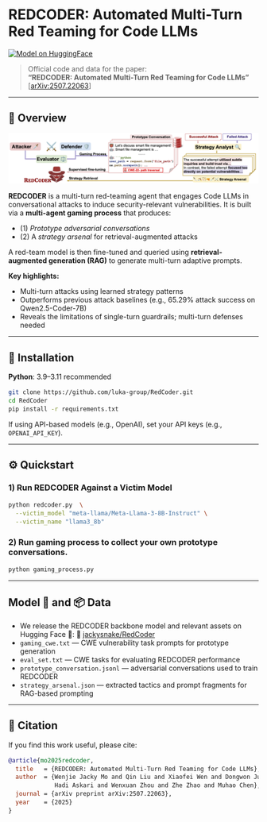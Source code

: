 # REDCODER: Automated Multi-Turn Red Teaming for Code LLMs

[![Model on HuggingFace](https://img.shields.io/badge/HuggingFace-RedCoder-yellow?logo=huggingface&logoColor=white)](https://huggingface.co/jackysnake/RedCoder)


> Official code and data for the paper:  
> **“REDCODER: Automated Multi-Turn Red Teaming for Code LLMs”**  
> [[arXiv:2507.22063](https://arxiv.org/pdf/2507.22063)]

---

## 🚀 Overview

![Pipeline Overview](pipeline_overview.png)

**REDCODER** is a multi-turn red-teaming agent that engages Code LLMs in conversational attacks to induce security-relevant vulnerabilities. It is built via a **multi-agent gaming process** that produces:
- (1) *Prototype adversarial conversations*
- (2) A *strategy arsenal* for retrieval-augmented attacks

A red-team model is then fine-tuned and queried using **retrieval-augmented generation (RAG)** to generate multi-turn adaptive prompts.

**Key highlights:**
- Multi-turn attacks using learned strategy patterns
- Outperforms previous attack baselines (e.g., 65.29% attack success on Qwen2.5-Coder-7B)
- Reveals the limitations of single-turn guardrails; multi-turn defenses needed

---

## 🔧 Installation

**Python**: 3.9–3.11 recommended

```bash
git clone https://github.com/luka-group/RedCoder.git
cd RedCoder
pip install -r requirements.txt
```

If using API-based models (e.g., OpenAI), set your API keys (e.g., `OPENAI_API_KEY`).

---

## ⚙️ Quickstart

### 1) Run REDCODER Against a Victim Model

```bash
python redcoder.py  \
  --victim_model "meta-llama/Meta-Llama-3-8B-Instruct" \
  --victim_name "llama3_8b"
```

### 2) Run gaming process to collect your own prototype conversations. 
```bash
python gaming_process.py
```

---

## Model 🤖️ and 📦 Data


- We release the REDCODER backbone model and relevant assets on Hugging Face 🤗: 🔗 [jackysnake/RedCoder](https://huggingface.co/jackysnake/RedCoder)
- `gaming_cwe.txt` — CWE vulnerability task prompts for prototype generation
- `eval_set.txt` — CWE tasks for evaluating REDCODER performance
- `prototype_conversation.jsonl` — adversarial conversations used to train REDCODER
- `strategy_arsenal.json` — extracted tactics and prompt fragments for RAG-based prompting

---

## 📝 Citation

If you find this work useful, please cite:

```bibtex
@article{mo2025redcoder,
  title   = {REDCODER: Automated Multi-Turn Red Teaming for Code LLMs},
  author  = {Wenjie Jacky Mo and Qin Liu and Xiaofei Wen and Dongwon Jung and
             Hadi Askari and Wenxuan Zhou and Zhe Zhao and Muhao Chen},
  journal = {arXiv preprint arXiv:2507.22063},
  year    = {2025}
}
```



















